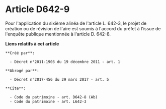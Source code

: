 # Article D642-9

Pour l'application du sixième alinéa de l'article L. 642-3, le projet de création ou de révision de l'aire est soumis à
l'accord du préfet à l'issue de l'enquête publique mentionnée à l'article D. 642-8.

**Liens relatifs à cet article**

	**Créé par**:

	  - Décret n°2011-1903 du 19 décembre 2011 - art. 1

	**Abrogé par**:

	  - Décret n°2017-456 du 29 mars 2017 - art. 5

	**Cite**:

	  - Code du patrimoine - art. D642-8 (Ab)
	  - Code du patrimoine - art. L642-3
